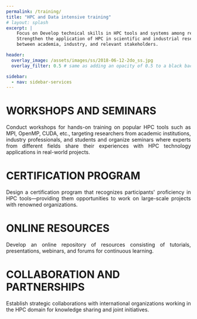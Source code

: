 ```yaml
---
permalink: /training/
title: "HPC and Data intensive training"
# layout: splash
excerpt: |
    Focus on Develop technical skills in HPC tools and systems among researchers and professionals, 
    Strengthen the application of HPC in scientific and industrial research and foster collaboration 
    between academia, industry, and relevant stakeholders.

header:
  overlay_image: /assets/images/ss/2018-06-12-2do_ss.jpg
  overlay_filter: 0.5 # same as adding an opacity of 0.5 to a black background

sidebar:
  - nav: sidebar-services
---
```


<style>
  .page {
    width: calc(100% - 300px);
    padding-right: 0px;
  }
</style>


# WORKSHOPS AND SEMINARS

<p style="text-align: justify; text-justify: inter-word;"> Conduct workshops for hands-on training on popular HPC tools such as MPI, OpenMP, CUDA, etc., targeting researchers from academic institutions, industry professionals, and students and organize seminars where experts from different fields share their experiences with HPC technology applications in real-world projects. </p>

# CERTIFICATION PROGRAM
<p style="text-align: justify; text-justify: inter-word;"> Design a certification program that recognizes participants' proficiency in HPC tools—providing them opportunities to work on large-scale projects with renowned organizations.</p>

# ONLINE RESOURCES
<p style="text-align: justify; text-justify: inter-word;"> Develop an online repository of resources consisting of tutorials, presentations, webinars, and forums for continuous learning.</p>

# COLLABORATION AND PARTNERSHIPS
<p style="text-align: justify; text-justify: inter-word;"> Establish strategic collaborations with international organizations working in the HPC domain for knowledge sharing and joint initiatives.</p>

